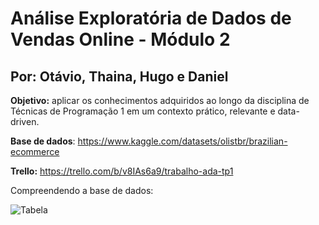 # Análise Exploratória de Dados de Vendas Online - Módulo 2

## Por: Otávio, Thaina, Hugo e Daniel

**Objetivo:** aplicar os
conhecimentos adquiridos ao longo da disciplina de Técnicas de Programação 1 em
um contexto prático, relevante e data-driven.

**Base de dados**: https://www.kaggle.com/datasets/olistbr/brazilian-ecommerce

**Trello:** https://trello.com/b/v8IAs6a9/trabalho-ada-tp1

Compreendendo a base de dados:

![Tabela](https://github.com/OtavioSotnas/AnaliseExploratoria-ADA-Santander/assets/142911747/47beffb2-ed6b-44ff-ad7c-9899aa5b7cbe)





